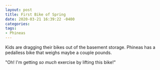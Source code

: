 ```yaml
---
layout: post
title: First Bike of Spring
date: 2020-03-21 16:39:22 -0400
categories:
tags:
- Phineas
---
```


Kids are dragging their bikes out of the basement storage. Phineas has a pedalless bike
that weighs maybe a couple pounds.

"Oh! I'm getting _so much_ exercise by lifting this bike!"


